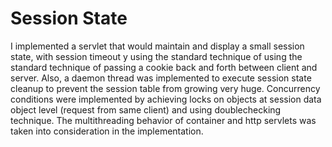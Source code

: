 Session State
============
I implemented a servlet that would maintain
and display a small session state, with session timeout y using the standard technique of using
the standard technique of passing a cookie back and forth between client and server. Also, a
daemon thread was implemented to execute session state cleanup to prevent the session table
from growing very huge. Concurrency conditions were implemented by achieving locks on
objects at session data object level (request from same client) and using doublechecking
technique. The multithreading behavior of container and http servlets was taken into
consideration in the implementation.
